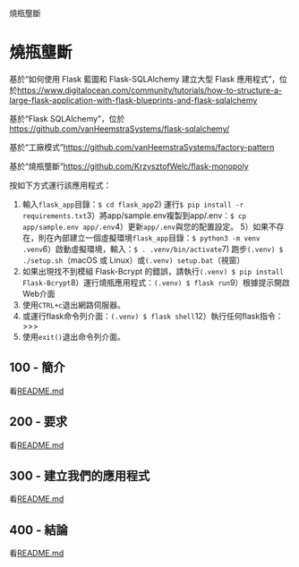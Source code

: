 燒瓶壟斷

# 燒瓶壟斷

基於“如何使用 Flask 藍圖和 Flask-SQLAlchemy 建立大型 Flask 應用程式”，位於<https://www.digitalocean.com/community/tutorials/how-to-structure-a-large-flask-application-with-flask-blueprints-and-flask-sqlalchemy>

基於“Flask SQLAlchemy”，位於<https://github.com/vanHeemstraSystems/flask-sqlalchemy/>

基於“工廠模式”<https://github.com/vanHeemstraSystems/factory-pattern>

基於“燒瓶壟斷”<https://github.com/KrzysztofWelc/flask-monopoly>

按如下方式運行該應用程式：

1) 輸入`flask_app`目錄：`$ cd flask_app`2) 運行`$ pip install -r requirements.txt`3）將app/sample.env複製到app/.env：`$ cp app/sample.env app/.env`4）更新`app/.env`與您的配置設定。
5）如果不存在，則在內部建立一個虛擬環境`flask_app`目錄：`$ python3 -m venv .venv`6）啟動虛擬環境，輸入：`$ . .venv/bin/activate`7) 跑步`(.venv) $ ./setup.sh`（macOS 或 Linux）或`(.venv) setup.bat`（視窗）
8) 如果出現找不到模組 Flask-Bcrypt 的錯誤，請執行`(.venv) $ pip install Flask-Bcrypt`8）運行燒瓶應用程式：`(.venv) $ flask run`9）根據提示開啟Web介面
10) 使用`CTRL+c`退出網路伺服器。
11) 或運行flask命令列介面：`(.venv) $ flask shell`12）執行任何flask指令：>>>
13) 使用`exit()`退出命令列介面。

## 100 - 簡介

看[README.md](./100/README.md)

## 200 - 要求

看[README.md](./200/README.md)

## 300 - 建立我們的應用程式

看[README.md](./300/README.md)

## 400 - 結論

看[README.md](./400/README.md)
